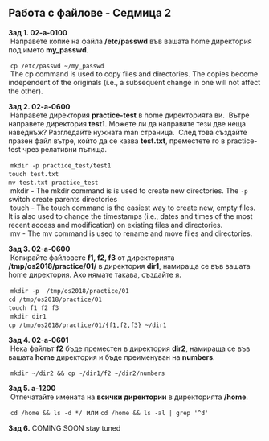 ## Работа с файлове - Седмица 2

**Зад 1. 02-а-0100** <br />
​	Направете копие на файла **/etc/passwd** във вашата home директория под името **my_passwd**.

​	`cp /etc/passwd ~/my_passwd` <br />
​	The cp command is used to copy files and directories. The copies become independent of the originals (i.e., a subsequent change in one will not affect the other).

**Зад 2. 02-а-0600** <br />
​	Направете директория **practice-test** в home директорията ви. 
​	Вътре направете директория **test1**. Можете ли да направите тези две неща наведнъж? Разгледайте нужната man страница.
​	След това създайте празен файл вътре, който да се казва **test.txt**, преместете го в practice-test чрез релативни пътища.

​	`mkdir -p practice_test/test1` <br />
​	`touch test.txt` <br />
​	`mv test.txt practice_test` <br />
​	mkdir - The mkdir command is is used to create new directories. The `-p` switch create parents directories <br />
​	touch - The touch command is the easiest way to create new, empty files. It is also used to change the timestamps (i.e., dates and times of the most recent access and modification) on existing files and directories. <br />
​	mv - The mv command is used to rename and move files and directories. <br />

**Зад 3. 02-a-0600** <br />
​	Копирайте файловете **f1, f2, f3** от директорията **/tmp/os2018/practice/01/** в директория **dir1**, намираща се във вашата home директория. Ако нямате такава, създайте я.

​	`mkdir -p  /tmp/os2018/practice/01` <br />
​	`cd /tmp/os2018/practice/01` <br />
​	`touch f1 f2 f3` <br />
​	`mkdir dir1` <br />
​	`cp /tmp/os2018/practice/01/{f1,f2,f3} ~/dir1`

**Зад 4. 02-a-0601** <br />
​	Нека файлът **f2** бъде преместен в директория **dir2**, намираща се във вашата **home** директория и бъде преименуван на **numbers**.

​	`mkdir ~/dir2 && cp ~/dir1/f2 ~/dir2/numbers`

**Зад 5. a-1200** <br />
​	Отпечатайте имената на **всички директории** в директорията **/home**.

​	`cd /home && ls -d */`
​	или
​	`cd /home && ls -al | grep '^d'`

**Зад 6.** COMING SOON stay tuned


